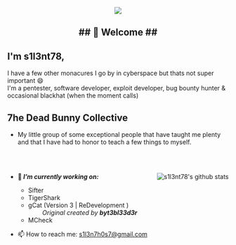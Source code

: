 <p align="middle"><img align="middle" src="https://raw.githubusercontent.com/s1l3nt78/s1l3nt78.github.io/master/.vs/log.PNG"></p>

<h2 align="Middle"><strong>## 👋 Welcome ##</strong></h>

## I'm s1l3nt78,
 I have a few other monacures I go by in cyberspace but thats not super important 😄
  <br />
 I'm a pentester, software developer, exploit developer, bug bounty hunter & occasional blackhat (when the moment calls)
  
## 7he Dead Bunny Collective
 + My little group of some exceptional people that have taught me plenty and that I have had to 
   honor to teach a few things to myself. 

<br /><br />

<img align="right" src="https://camo.githubusercontent.com/3f488744235bd0b4205f66b050e8f24c08f0e3eb/68747470733a2f2f6769746875622d726561646d652d73746174732e76657263656c2e6170702f6170693f757365726e616d653d73316c336e7437382673686f775f69636f6e733d74727565267468656d653d7261646963616c" alt="s1l3nt78's github stats" style="max-width:90%;">


- 🔭<strong><em> I’m currently working on: </strong></em> 
    - Sifter
    - TigerShark
    - gCat (Version 3 | ReDevelopment ) <br />
    &emsp;&emsp; <em>Original created by <strong>byt3bl33d3r</strong></em>
    - MCheck

- 📫 How to reach me:
    s1l3n7h0s7@gmail.com
    
